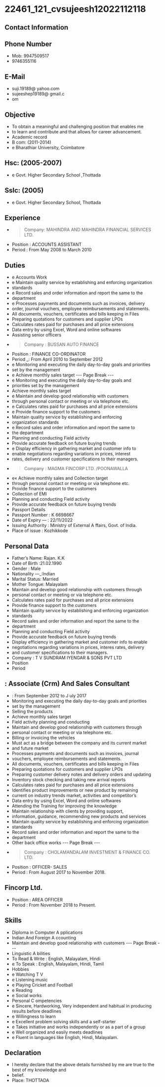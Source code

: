 # 22461_121_cvsujeesh12022112118

## Contact Information



## Phone Number

* Mob: 9947509517
* 9746355116


## E-Mail

* suji.19189@ yahoo.com
* sujeeshep19189@ gmail.c
* om


## Objective

* To obtain a meaningful and challenging position that enables me
* to learn and contribute and that allows for career advancement.
* Academic record
* B com: (2011-2014)
* e Bharathiar University, Coimbatore


## Hsc: (2005-2007)

* e Govt. Higher Secondary School ,Thottada


## Sslc: (2005)

* e Govt. Higher Secondary School, Thottada


## Experience

* > Company: MAHINDRA AND MAHINDRA FINANCIAL SERVICES LTD.
* Position : ACCOUNTS ASSISTANT
* Period : From May 2008 to March 2010


## Duties

* e Accounts Work
* e Maintain quality service by establishing and enforcing organization
* standards
* e Record sales and order information and report the same to the
* department
* e Processes payments and documents such as invoices, delivery
* order, journal vouchers, employee reimbursements and statements.
* All documents, vouchers, certificates and bills keeping in Files
* Preparing quotations for customers and supplier LPOs
* Calculates rates paid for purchases and all price extensions
* Data entry by using Excel, Word and online softwares
* Assisting senior officers
* > Company : BUSSAN AUTO FINANCE
* Position : FINANCE CO-ORDINATOR
* Period _: From April 2010 to September 2012
* e Monitoring and executing the daily day-to-day goals and priorities
* set by the management
* e Achieve monthly sales target
--- Page Break ---
* e Monitoring and executing the daily day-to-day goals and
* priorities set by the management
* Achieve monthly sales target
* e Maintain and develop good relationship with customers
* through personal contact or meeting or via telephone etc.
* e Calculates rates paid for purchases and all price extensions
* e Provide finance support to the customers
* Maintain quality service by establishing and enforcing
* organization standards
* e Record sales and order information and report the same to
* the department
* Planning and conducting Field activity
* Provide accurate feedback on future buying trends
* e Display efficiency in gathering market and customer info to
* enable negotiations regarding variations in prices, interest
* rates, delivery and customer specifications to their managers.
* > Company : MAGMA FINCORP LTD. /POONAWALLA
* e« Achieve monthly sales and Collection target
* through personal contact or meeting or via telephone etc.
* Provide finance support to the customers
* Collection of EMI
* Planning and conducting Field activity
* Provide accurate feedback on future buying trends
* Passport Details
* Passport Number : K 6698667
* Date of Expiry — : 22/11/2022
* Issuing Authority : Ministry of External A ffairs, Govt. of India.
* Place of issue : Kozhikkode


## Personal Data

* Father’s Name: Rajan. K.K
* Date of Birth :21.02.1990
* Gender : Male
* Nationality —_:Indian
* Marital Status: Married
* Mother Tongue: Malayalam
* Maintain and develop good relationship with customers through
* personal contact or meeting or via telephone etc.
* Calculates rates paid for purchases and all price extensions
* Provide finance support to the customers
* Maintain quality service by establishing and enforcing organization
* standards
* Record sales and order information and report the same to the
* department
* Planning and conducting Field activity
* Provide accurate feedback on future buying trends
* Display efficiency in gathering market and customer info to enable
* negotiations regarding variations in prices, interes rates, delivery
* and customer specifications to their managers.
* Company : T V SUNDRAM IYENGAR & SONS PVT LTD
* Position
* Period


## : Associate (Crm) And Sales Consultant

* : From September 2012 to J uly 2017
* Monitoring and executing the daily day-to-day goals and priorities
* set by the management
* Selling the products
* Achieve monthly sales target
* Field activity planning and conducting
* Maintain and develop good relationship with customers through
* personal contact or meeting or via telephone etc.
* Billing or invoicing the vehicles
* Must act as a bridge between the company and its current market
* and future market
* Processes payments and documents such as invoices, journal
* vouchers, employee reimbursements and statements.
* All documents, vouchers, certificates and bills keeping in Files
* Preparing quotations for customers and supplier LPOs
* Preparing customer delivery notes and delivery orders and updating
* Inventory stock checking and taking new arrival reports
* Calculates rates paid for purchases and all price extensions
* Identifies product improvements or new product by remaining
* current on industry trends market, activities and competitor’s
* Data entry by using Excel, Word and online softwares
* Attending the Training for improving the knowledge
* Maintain relationship with clients by providing support,
* information, guidance, recommending new products and services
* Maintain quality service by establishing and enforcing organization
* standards
* Record sales and order information and report the same to the
* department
* Other back office works
--- Page Break ---
* > Company : CHOLAMANDALAM INVESTMENT & FINANCE CO. LTD.
* Position : OFFICER- SALES
* Period  : From August 2017 to November 2018.


## Fincorp Ltd.

* Position : AREA OFFICER
* Period : From November 2018 to Present.


## Skills

* Diploma in Computer A pplications
* Indian And Foreign A ccounting
* Maintain and develop good relationship with customers
--- Page Break ---
* Linguistic A bilities
* To Read & Write : English, Malayalam, Hindi
* e To Speak : English, Malayalam, Hindi, Tamil
* Hobbies
* e Watching T V
* e Listening music
* e Playing Cricket and Football
* e Reading
* e Social works
* Personal C ompetencies
* e Sincere, Hardworking, Very independent and habitual in producing results before deadlines
* e Willingness to learn
* e Excellent problem solving skills and a self-starter
* e Takes initiative and works independently or as a part of a group
* e Well organized and easily meets deadlines
* e Fluent in languages like English, Hindi, Malayalam.


## Declaration

* I hereby declare that the above details furnished by me are true to the best of my knowledge and
* belief.
* Place: THOTTADA

